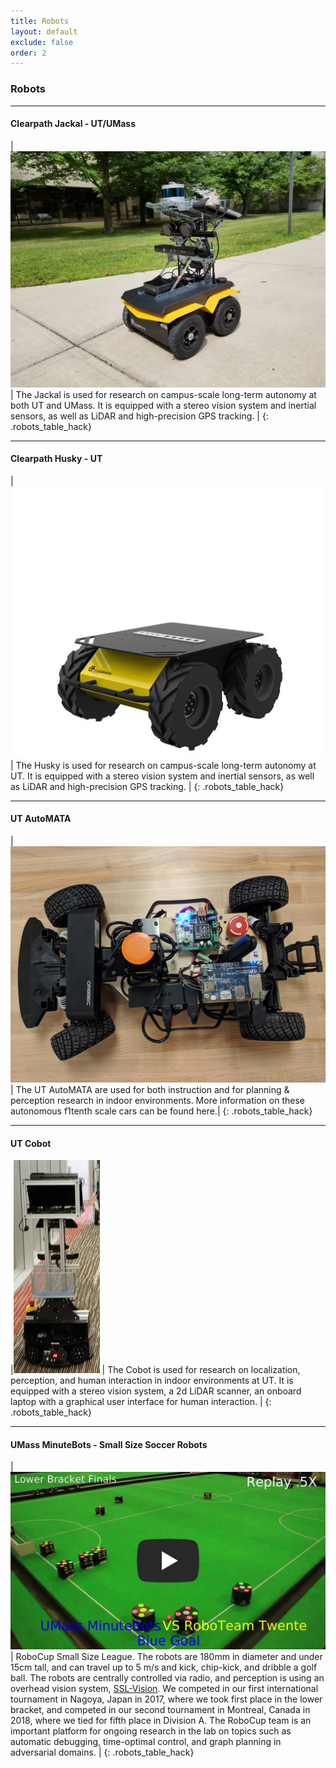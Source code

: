 ```yaml
---
title: Robots
layout: default
exclude: false
order: 2
---
```


### Robots

---

#### Clearpath Jackal - UT/UMass

|![Jackal](assets/images/robots/jackal_photo.jpg) | The Jackal is used for research on campus-scale long-term autonomy at both UT and UMass. It is equipped with a stereo vision system and inertial sensors, as well as LiDAR and high-precision GPS tracking. |
{: .robots_table_hack}

---

#### Clearpath Husky - UT

|![Husky](assets/images/robots/husky_stock_photo.jpg) | The Husky is used for research on campus-scale long-term autonomy at UT. It is equipped with a stereo vision system and inertial sensors, as well as LiDAR and high-precision GPS tracking. |
{: .robots_table_hack}

---

#### UT AutoMATA

|![F1Tenth](assets/images/robots/automata_single.jpg) | The UT AutoMATA are used for both instruction and for planning & perception research in indoor environments. More information on these autonomous f1tenth scale cars can be found here.|
{: .robots_table_hack}

---

#### UT Cobot

|![Cobot](assets/images/robots/cobot_photo.png) | The Cobot is used for research on localization, perception, and human interaction in indoor environments at UT. It is equipped with a stereo vision system, a 2d LiDAR scanner, an onboard laptop with a graphical user interface for human interaction. |
{: .robots_table_hack}

---

#### UMass MinuteBots - Small Size Soccer Robots

| [![UMass Minutebots Video](assets/images/robots/minutebotsvideo.jpg)](https://youtu.be/pJw_yZ2q7Jg) | RoboCup Small Size League. The robots are 180mm in diameter and under 15cm tall, and can travel up to 5 m/s and kick, chip-kick, and dribble a golf ball. The robots are centrally controlled via radio, and perception is using an overhead vision system, [SSL-Vision](https://github.com/RoboCup-SSL/ssl-vision). We competed in our first international tournament in Nagoya, Japan in 2017, where we took first place in the lower bracket, and competed in our second tournament in Montreal, Canada in 2018, where we tied for fifth place in Division A. The RoboCup team is an important platform for ongoing research in the lab on topics such as automatic debugging, time-optimal control, and graph planning in adversarial domains. |
{: .robots_table_hack}
